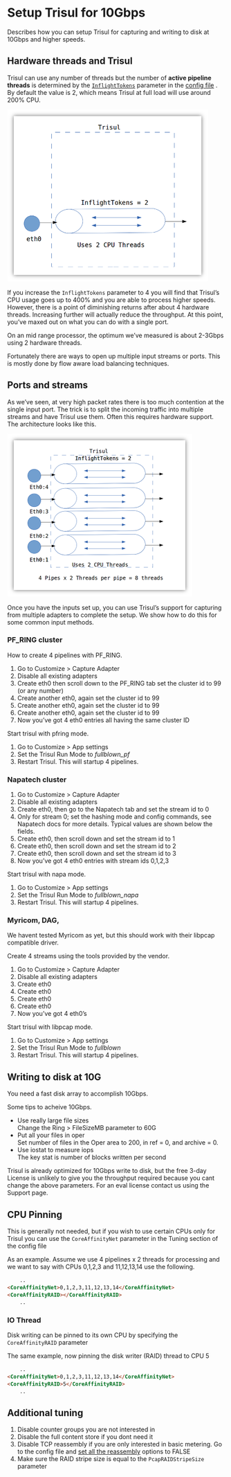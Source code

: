 # Setup Trisul for 10Gbps

Describes how you can setup Trisul for capturing and writing to disk at
10Gbps and higher speeds.

## Hardware threads and Trisul

Trisul can use any number of threads but the number of **active pipeline
threads** is determined by the
[`InflightTokens`](/docs/ref/trisulconfig.html#tuning) parameter in the
[config file](/docs/ref/trisulconfig.html#tuning) . By default the value
is 2, which means Trisul at full load will use around 200% CPU.

![](images/10g1.png)

If you increase the `InflightTokens` parameter to 4 you will find that
Trisul’s CPU usage goes up to 400% and you are able to process higher
speeds. However, there is a point of diminishing returns after about 4
hardware threads. Increasing further will actually reduce the
throughput. At this point, you’ve maxed out on what you can do with a
single port.

On an mid range processor, the optimum we’ve measured is about 2-3Gbps
using 2 hardware threads.

Fortunately there are ways to open up multiple input streams or ports.
This is mostly done by flow aware load balancing techniques.

## Ports and streams

As we’ve seen, at very high packet rates there is too much contention at
the single input port. The trick is to split the incoming traffic into
multiple streams and have Trisul use them. Often this requires hardware
support. The architecture looks like this.

![](images/10g2.png)

Once you have the inputs set up, you can use Trisul’s support for
capturing from multiple adapters to complete the setup. We show how to
do this for some common input methods.

### PF\_RING cluster

How to create 4 pipelines with PF\_RING.

1. Go to Customize \> Capture Adapter
2. Disable all existing adapters
3. Create eth0 then scroll down to the PF\_RING tab set the cluster id
   to 99 (or any number)
4. Create another eth0, again set the cluster id to 99
5. Create another eth0, again set the cluster id to 99
6. Create another eth0, again set the cluster id to 99
7. Now you’ve got 4 eth0 entries all having the same cluster ID

Start trisul with pfring mode.

1. Go to Customize \> App settings
2. Set the Trisul Run Mode to *fullblown\_pf*
3. Restart Trisul. This will startup 4 pipelines.

### Napatech cluster

1. Go to Customize \> Capture Adapter
2. Disable all existing adapters
3. Create eth0, then go to the Napatech tab and set the stream id to 0
4. Only for stream 0; set the hashing mode and config commands, see
   Napatech docs for more details. Typical values are shown below the
   fields.
5. Create eth0, then scroll down and set the stream id to 1 
6. Create eth0, then scroll down and set the stream id to 2 
7. Create eth0, then scroll down and set the stream id to 3
8. Now you’ve got 4 eth0 entries with stream ids 0,1,2,3 

Start trisul with napa mode.

1. Go to Customize \> App settings
2. Set the Trisul Run Mode to *fullblown\_napa*
3. Restart Trisul. This will startup 4 pipelines.

### Myricom, DAG,

We havent tested Myricom as yet, but this should work with their libpcap
compatible driver.

Create 4 streams using the tools provided by the vendor.

1. Go to Customize \> Capture Adapter
2. Disable all existing adapters
3. Create eth0
4. Create eth0
5. Create eth0
6. Create eth0
7. Now you’ve got 4 eth0’s 

Start trisul with libpcap mode.

1. Go to Customize \> App settings
2. Set the Trisul Run Mode to *fullblown*
3. Restart Trisul. This will startup 4 pipelines.

## Writing to disk at 10G

You need a fast disk array to accomplish 10Gbps.

Some tips to acheive 10Gbps.

- Use really large file sizes  
  Change the Ring \> FileSizeMB parameter to 60G
- Put all your files in oper  
  Set number of files in the Oper area to 200, in ref = 0, and archive
  = 0.
- Use iostat to measure iops  
  The key stat is number of blocks written per second

Trisul is already optimized for 10Gbps write to disk, but the free 3-day
License is unlikely to give you the throughput required because you cant
change the above parameters. For an eval license contact us using the
Support page.

## CPU Pinning

This is generally not needed, but if you wish to use certain CPUs only
for Trisul you can use the `CoreAffinityNet` parameter in the Tuning
section of the config file

As an example. Assume we use 4 pipelines x 2 threads for processing and
we want to say with CPUs 0,1,2,3 and 11,12,13,14 use the following.

```html
    ..
<CoreAffinityNet>0,1,2,3,11,12,13,14</CoreAffinityNet>
<CoreAffinityRAID></CoreAffinityRAID>
    ..
```

### IO Thread

Disk writing can be pinned to its own CPU by specifying the
`CoreAffinityRAID` parameter

The same example, now pinning the disk writer (RAID) thread to CPU 5

```html
    ..
<CoreAffinityNet>0,1,2,3,11,12,13,14</CoreAffinityNet>
<CoreAffinityRAID>5</CoreAffinityRAID>
    ..
```

## Additional tuning

1. Disable counter groups you are not interested in
2. Disable the full content store if you dont need it
3. Disable TCP reassembly if you are only interested in basic metering.
   Go to the config file and [set all the
   reassembly](/docs/ref/trisulProbe-config#reassembly) options to FALSE
4. Make sure the RAID stripe size is equal to the `PcapRAIDStripeSize`
   parameter
